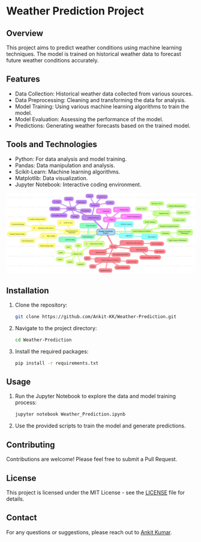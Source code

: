 
# Weather Prediction Project

## Overview
This project aims to predict weather conditions using machine learning techniques. The model is trained on historical weather data to forecast future weather conditions accurately.

## Features
- Data Collection: Historical weather data collected from various sources.
- Data Preprocessing: Cleaning and transforming the data for analysis.
- Model Training: Using various machine learning algorithms to train the model.
- Model Evaluation: Assessing the performance of the model.
- Predictions: Generating weather forecasts based on the trained model.

## Tools and Technologies
- Python: For data analysis and model training.
- Pandas: Data manipulation and analysis.
- Scikit-Learn: Machine learning algorithms.
- Matplotlib: Data visualization.
- Jupyter Notebook: Interactive coding environment.

![Tools Used](https://github.com/Ankit-KK/Weather-Prediction/blob/main/map-graph.png)

## Installation
1. Clone the repository:
   ```bash
   git clone https://github.com/Ankit-KK/Weather-Prediction.git
   ```
2. Navigate to the project directory:
   ```bash
   cd Weather-Prediction
   ```
3. Install the required packages:
   ```bash
   pip install -r requirements.txt
   ```

## Usage
1. Run the Jupyter Notebook to explore the data and model training process:
   ```bash
   jupyter notebook Weather_Prediction.ipynb
   ```
2. Use the provided scripts to train the model and generate predictions.

## Contributing
Contributions are welcome! Please feel free to submit a Pull Request.

## License
This project is licensed under the MIT License - see the [LICENSE](LICENSE) file for details.

## Contact
For any questions or suggestions, please reach out to [Ankit Kumar](https://www.linkedin.com/in/ankit-kumar/).
